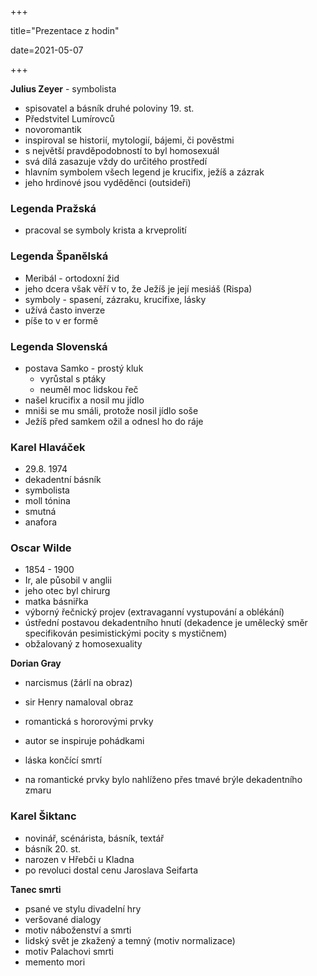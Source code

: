 +++

title="Prezentace z hodin"

date=2021-05-07

+++

**Julius Zeyer** - symbolista

- spisovatel a básník druhé poloviny 19. st.
- Předstvitel Lumírovců
- novoromantik
- inspiroval se historií, mytologií, bájemi, či pověstmi
- s největší pravděpodobností to byl homosexuál
- svá dílá zasazuje vždy do určitého prostředí
- hlavním symbolem všech legend je krucifix, ježíš a zázrak
- jeho hrdinové jsou vyděděnci (outsideři)

### Legenda Pražská

- pracoval se symboly krista a krveprolití

### Legenda Španělská

- Meribál - ortodoxní žid
- jeho dcera však věří v to, že Ježíš je její mesiáš (Rispa)
- symboly - spasení, zázraku, krucifixe, lásky
- užívá často inverze
- píše to v er formě

### Legenda Slovenská

- postava Samko - prostý kluk
  - vyrůstal s ptáky
  - neuměl moc lidskou řeč
- našel krucifix a nosil mu jídlo
- mniši se mu smáli, protože nosil jídlo soše
- Ježíš před samkem ožil a odnesl ho do ráje

### Karel Hlaváček

- 29.8. 1974
- dekadentní básník
- symbolista
- moll tónina
- smutná
- anafora

### Oscar Wilde

- 1854 - 1900
- Ir, ale působil v anglii
- jeho otec byl chirurg
- matka básniřka
- výborný řečnický projev (extravaganní vystupování a oblékání)
- ústřední postavou dekadentního hnutí (dekadence je umělecký směr specifikován pesimistickými pocity s mystičnem)
- obžalovaný z homosexuality

**Dorian Gray**

- narcismus (žárlí na obraz)

- sir Henry namaloval obraz

- romantická s hororovými prvky

- autor se inspiruje pohádkami

- láska končící smrtí

- na romantické prvky bylo nahlíženo přes tmavé brýle dekadentního zmaru


### Karel Šiktanc

- novinář, scénárista, básník, textář
- básník 20. st.
- narozen v Hřebči u Kladna
- po revoluci dostal cenu Jaroslava Seifarta

 **Tanec smrti**

- psané ve stylu divadelní hry
- veršované dialogy
- motiv náboženství a smrti
- lidský svět je zkažený a temný (motiv normalizace)
- motiv Palachovi smrti
- memento mori



